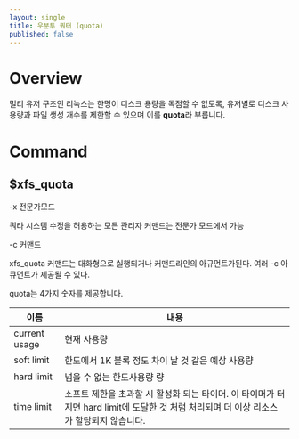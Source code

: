 ```yaml
---
layout: single
title: 우분투 쿼터 (quota)
published: false
---
```


# Overview

멀티 유저 구조인 리눅스는 한명이 디스크 용량을 독점할 수 없도록, 유저별로 디스크 사용량과 파일 생성 개수를 제한할 수 있으며 이를 **quota**라 부릅니다.

# Command

## $xfs_quota

-x 전문가모드

쿼타 시스템 수정을 허용하는 모든 관리자 커맨드는 전문가 모드에서 가능

-c 커맨드

xfs_quota 커맨드는 대화형으로 실행되거나 커맨드라인의 아규먼트가된다. 여러 -c 아큐먼트가 제공될 수 있다.

quota는 4가지 숫자를 제공합니다.

| 이름          | 내용                                                                                                                                    |
| ------------- | --------------------------------------------------------------------------------------------------------------------------------------- |
| current usage | 현재 사용량                                                                                                                             |
| soft limit    | 한도에서 1K 블록 정도 차이 날 것 같은 예상 사용량                                                                                       |
| hard limit    | 넘을 수 없는 한도사용량 량                                                                                                              |
| time limit    | 소프트 제한을 초과할 시 활성화 되는 타이머. 이 타이머가 터지면 hard limit에 도달한 것 처럼 처리되며 더 이상 리소스가 할당되지 않습니다. |
